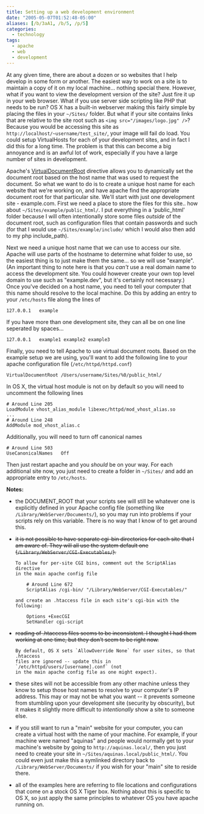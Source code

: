 ```yaml
---
title: Setting up a web development environment
date: "2005-05-07T01:52:48-05:00"
aliases: [/b/3aA1, /b/5, /p/5]
categories:
  - technology
tags:
  - apache
  - web
  - development
---
```


At any given time, there are about a dozen or so websites that I help develop in some form or another. The easiest way
to work on a site is to maintain a copy of it on my local machine... nothing special there. However, what if you want
to view the development version of the site? Just fire it up in your web browser. What if you use server side
scripting like PHP that needs to be run? OS X has a built-in webserver making this fairly simple by placing the files
in your `~/Sites/` folder. But what if your site contains links that are relative to the site root such as `<img
src="/images/logo.jpg" />`? Because you would be accessing this site as `http://localhost/~username/test_site/`, your
image will fail do load. You could setup VirtualHosts for each of your development sites, and in fact I did this for a
long time. The problem is that this can become a big annoyance and is an awful lot of work, especially if you have a
large number of sites in development.

Apache's [VirtualDocumentRoot][] directive allows you to dynamically set the document root based on the host name that
was used to request the document. So what we want to do is to create a unique host name for each website that we're
working on, and have apache find the appropriate document root for that particular site. We'll start with just one
development site - example.com. First we need a place to store the files for this site.. how about
`~/Sites/example/public_html/`. I put everything in a 'public_html' folder because I will often intentionally store
some files _outside_ of the document root, such as configuration files that contain passwords and such (for that I would
use `~/Sites/example/include/` which I would also then add to my php include_path).

Next we need a unique host name that we can use to access our site. Apache will use parts of the hostname to determine
what folder to use, so the easiest thing is to just make them the same... so we will use "example". (An important thing
to note here is that you _can't_ use a real domain name to access the development site. You could however create your
own top level domain to use such as "example.dev", but it's certainly not necessary.) Once you've decided on a host
name, you need to tell your computer that this name should resolve to the local machine. Do this by adding an entry to
your `/etc/hosts` file along the lines of

    127.0.0.1   example

If you have more than one development site, they can all be on one line seperated by spaces...

    127.0.0.1   example1 example2 example3

Finally, you need to tell Apache to use virtual document roots. Based on the example setup we are using, you'll want to
add the following line to your apache configuration file (`/etc/httpd/httpd.conf`)

    VirtualDocumentRoot /Users/username/Sites/%0/public_html/

In OS X, the virtual host module is not on by default so you will need to uncomment the following lines

    # Around Line 205
    LoadModule vhost_alias_module libexec/httpd/mod_vhost_alias.so
    ...
    # Around Line 248
    AddModule mod_vhost_alias.c

Additionally, you will need to turn off canonical names

    # Around Line 503
    UseCanonicalNames   Off

Then just restart apache and you _should_ be on your way. For each additional site now, you just need to create a
folder in `~/Sites/` and add an appropriate entry to `/etc/hosts`.

**Notes:**

- the DOCUMENT_ROOT that your scripts see will still be whatever one is
  explicitly defined in your Apache config file (something like
  `/Library/WebServer/Documents/`), so you may run into problems if your scripts
  rely on this variable. There is no way that I know of to get around
  this.

- <strike>it is not possible to have separate cgi-bin directories for each site
  that I am aware of. They will all use the system default one
  (`/Library/WebServer/CGI-Executables/`).</strike>

      To allow for per-site CGI bins, comment out the ScriptAlias directive
      in the main apache config file

          # Around Line 672
          ScriptAlias /cgi-bin/ "/Library/WebServer/CGI-Executables/"

      and create an .htaccess file in each site's cgi-bin with the following:

          Options +ExecCGI
          SetHandler cgi-script

- <strike>reading of .htaccess files seems to be inconsistent. I thought I had
  them working at one time, but they don't seem to be right now.</strike>

      By default, OS X sets `AllowOverride None` for user sites, so that .htaccess
      files are ignored -- update this in `/etc/httpd/users/[username].conf` (not
      in the main apache config file as one might expect).

- these sites will not be accessible from any other machine unless they know to
  setup those host names to resolve to your computer's IP address. This may or
  may not be what you want -- it prevents someone from stumbling upon your
  development site (security by obscurity), but it makes it slightly more
  difficult to _intentionally_ show a site to someone else.

- if you still want to run a "main" website for your computer, you can create a
  virtual host with the name of your machine. For example, if your machine were
  named "aquinas" and people would normally get to your machine's website by going
  to `http://aquinas.local/`, then you just need to create your site in
  `~/Sites/aquinas.local/public_html/`. You could even just make this a symlinked
  directory back to `/Library/WebServer/Documents/` if you wish for your "main"
  site to reside there.

- all of the examples here are referring to file locations and configurations
  that come on a stock OS X Tiger box. Nothing about this is specific to OS X, so
  just apply the same principles to whatever OS you have apache running on.

[VirtualDocumentRoot]: http://httpd.apache.org/docs/mod/mod_vhost_alias.html#virtualdocumentroot
